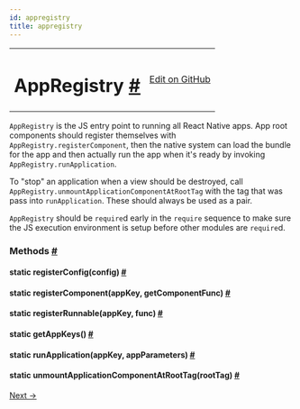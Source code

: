 ```yaml
---
id: appregistry
title: appregistry
---
```

<a id="content"></a><table width="100%"><tbody><tr><td><h1><a class="anchor" name="appregistry"></a>AppRegistry <a class="hash-link" href="docs/appregistry.html#appregistry">#</a></h1></td><td style="text-align:right;"><a target="_blank" href="https://github.com/facebook/react-native/blob/master/Libraries/AppRegistry/AppRegistry.js">Edit on GitHub</a></td></tr></tbody></table><div><div><p><code>AppRegistry</code> is the JS entry point to running all React Native apps.  App
root components should register themselves with
<code>AppRegistry.registerComponent</code>, then the native system can load the bundle
for the app and then actually run the app when it's ready by invoking
<code>AppRegistry.runApplication</code>.</p><p>To "stop" an application when a view should be destroyed, call
<code>AppRegistry.unmountApplicationComponentAtRootTag</code> with the tag that was
pass into <code>runApplication</code>. These should always be used as a pair.</p><p><code>AppRegistry</code> should be <code>require</code>d early in the <code>require</code> sequence to make
sure the JS execution environment is setup before other modules are
<code>require</code>d.</p></div><span><h3><a class="anchor" name="methods"></a>Methods <a class="hash-link" href="docs/appregistry.html#methods">#</a></h3><div class="props"><div class="prop"><h4 class="propTitle"><a class="anchor" name="registerconfig"></a><span class="propType">static </span>registerConfig<span class="propType">(config)</span> <a class="hash-link" href="docs/appregistry.html#registerconfig">#</a></h4></div><div class="prop"><h4 class="propTitle"><a class="anchor" name="registercomponent"></a><span class="propType">static </span>registerComponent<span class="propType">(appKey, getComponentFunc)</span> <a class="hash-link" href="docs/appregistry.html#registercomponent">#</a></h4></div><div class="prop"><h4 class="propTitle"><a class="anchor" name="registerrunnable"></a><span class="propType">static </span>registerRunnable<span class="propType">(appKey, func)</span> <a class="hash-link" href="docs/appregistry.html#registerrunnable">#</a></h4></div><div class="prop"><h4 class="propTitle"><a class="anchor" name="getappkeys"></a><span class="propType">static </span>getAppKeys<span class="propType">()</span> <a class="hash-link" href="docs/appregistry.html#getappkeys">#</a></h4></div><div class="prop"><h4 class="propTitle"><a class="anchor" name="runapplication"></a><span class="propType">static </span>runApplication<span class="propType">(appKey, appParameters)</span> <a class="hash-link" href="docs/appregistry.html#runapplication">#</a></h4></div><div class="prop"><h4 class="propTitle"><a class="anchor" name="unmountapplicationcomponentatroottag"></a><span class="propType">static </span>unmountApplicationComponentAtRootTag<span class="propType">(rootTag)</span> <a class="hash-link" href="docs/appregistry.html#unmountapplicationcomponentatroottag">#</a></h4></div></div></span></div><div class="docs-prevnext"><a class="docs-next" href="docs/appstateios.html#content">Next →</a></div>